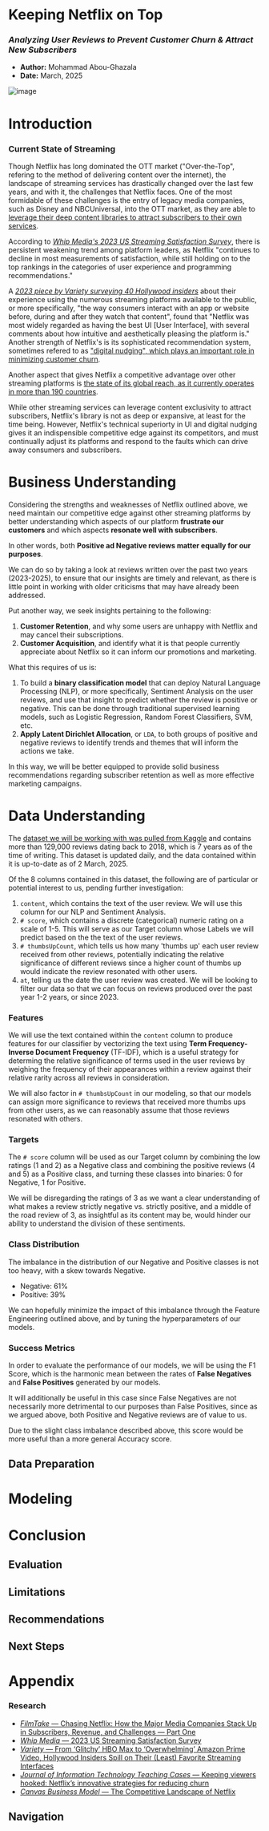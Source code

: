 # **Keeping Netflix on Top** 
### *Analyzing User Reviews to Prevent Customer Churn & Attract New Subscribers*
- **Author:** Mohammad Abou-Ghazala
- **Date:** March, 2025

![image](https://github.com/momopajamas/predicting_netflix_user_reviews/blob/main/images/netflix_logo.png?raw=true)

# Introduction
### Current State of Streaming
Though Netflix has long dominated the OTT market ("Over-the-Top", refering to the method of delivering content over the internet), the landscape of streaming services has drastically changed over the last few years, and with it, the challenges that Netflix faces. One of the most formidable of these challenges is the entry of legacy media companies, such as Disney and NBCUniversal, into the OTT market, as they are able to [leverage their deep content libraries to attract subscribers to their own services](https://www.filmtake.com/streaming/chasing-netflix-how-the-major-media-companies-stack-up-in-subscribers-revenue-and-challenges-part-one/).

According to [*Whip Media's 2023 US Streaming Satisfaction Survey*](https://whipmedia.com/wp-content/uploads/2023/09/2023-US-Streaming-Satisfaction-Study.pdf), there is persistent weakening trend among platform leaders, as Netflix "continues to decline in most measurements of satisfaction, while still holding on to the top rankings in the categories of user experience and programming recommendations."

A [*2023 piece by Variety surveying 40 Hollywood insiders*](https://variety.com/lists/user-friendly-streaming-services-survey/) about their experience using the numerous streaming platforms available to the public, or more specifically, "the way consumers interact with an app or website before, during and after they watch that content", found that "Netflix was most widely regarded as having the best UI [User Interface], with several comments about how intuitive and aesthetically pleasing the platform is." Another strength of Netflix's is its sophisticated recommendation system, sometimes refered to as ["digital nudging", which plays an important role in minimizing customer churn](https://journals.sagepub.com/doi/10.1177/20438869241296895?icid=int.sj-full-text.citing-articles.1&utm_source=chatgpt.com).

Another aspect that gives Netflix a competitive advantage over other streaming platforms is [the state of its global reach, as it currently operates in more than 190 countries](https://canvasbusinessmodel.com/blogs/competitors/netflix-competitive-landscape#:~:text=Global%20Reach:%20Netflix%20operates%20in,content%2C%20known%20as%20Netflix%20Originals.).

While other streaming services can leverage content exclusivity to attract subscribers, Netflix's library is not as deep or expansive, at least for the time being. However, Netflix's technical superiorty in UI and digital nudging gives it an indispensible competitive edge against its competitors, and must continually adjust its platforms and respond to the faults which can drive away consumers and subscribers.

# Business Understanding
Considering the strengths and weaknesses of Netflix outlined above, we need maintain our competitive edge against other streaming platforms by better understanding which aspects of our platform **frustrate our customers** and which aspects **resonate well with subscribers**.

In other words, both **Positive ad Negative reviews matter equally for our purposes**.

We can do so by taking a look at reviews written over the past two years (2023-2025), to ensure that our insights are timely and relevant, as there is little point in working with older criticisms that may have already been addressed. 

Put another way, we seek insights pertaining to the following:
1. **Customer Retention**, and why some users are unhappy with Netflix and may cancel their subscriptions.
2. **Customer Acquisition**, and identify what it is that people currently appreciate about Netflix so it can inform our promotions and marketing.

What this requires of us is:

1. To build a **binary classification model** that can deploy Natural Language Processing (NLP), or more specifically, Sentiment Analysis on the user reviews, and use that insight to predict whether the review is positive or negative. This can be done through traditional supervised learning models, such as Logistic Regression, Random Forest Classifiers, SVM, etc.
2. **Apply Latent Dirichlet Allocation**, or `LDA`, to both groups of positive and negative reviews to identify trends and themes that will inform the actions we take.

In this way, we will be better equipped to provide solid business recommendations regarding subscriber retention as well as more effective marketing campaigns.

# Data Understanding
The [dataset we will be working with was pulled from Kaggle](https://www.kaggle.com/datasets/ashishkumarak/netflix-reviews-playstore-daily-updated?resource=download) and contains more than 129,000 reviews dating back to 2018, which is 7 years as of the time of writing. This dataset is updated daily, and the data contained within it is up-to-date as of 2 March, 2025.

Of the 8 columns contained in this dataset, the following are of particular or potential interest to us, pending further investigation:

1. `content`, which contains the text of the user review. We will use this column for our NLP and Sentiment Analysis.
2. `# score`, which contains a discrete (categorical) numeric rating on a scale of 1-5. This will serve as our Target column whose Labels we will predict based on the the text of the user reviews.
3. `# thumbsUpCount`, which tells us how many 'thumbs up' each user review received from other reviews, potentially indicating the relative significance of different reviews since a higher count of thumbs up would indicate the review resonated with other users.
4. `at`, telling us the date the user review was created. We will be looking to filter our data so that we can focus on reviews produced over the past year 1-2 years, or since 2023.

### Features
We will use the text contained within the `content` column to produce features for our classifier by vectorizing the text using **Term Frequency-Inverse Document Frequency** (TF-IDF), which is a useful strategy for determing the relative significance of terms used in the user reviews by weighing the frequency of their appearances within a review against their relative rarity across all reviews in consideration.

We will also factor in `# thumbsUpCount` in our modeling, so that our models can assign more significance to reviews that received more thumbs ups from other users, as we can reasonably assume that those reviews resonated with others.

### Targets
The `# score` column will be used as our Target column by combining the low ratings (1 and 2) as a Negative class and combining the positive reviews (4 and 5) as a Positive class, and turning these classes into binaries: 0 for Negative, 1 for Positive.

We will be disregarding the ratings of 3 as we want a clear understanding of what makes a review strictly negative vs. strictly positive, and a middle of the road review of 3, as insightful as its content may be, would hinder our ability to understand the division of these sentiments.

### Class Distribution
The imbalance in the distribution of our Negative and Positive classes is not too heavy, with a  skew towards Negative.
- Negative: 61%
- Positive: 39%

We can hopefully minimize the impact of this imbalance through the Feature Engineering outlined above, and by tuning the hyperparameters of our models.

### Success Metrics
In order to evaluate the performance of our models, we will be using the F1 Score, which is the harmonic mean between the rates of **False Negatives** and **False Positives** generated by our models. 

It will additionally be useful in this case since False Negatives are not necessarily more detrimental to our purposes than False Positives, since as we argued above, both Positive and Negative reviews are of value to us.

Due to the slight class imbalance described above, this score would be more useful than a more general Accuracy score.

## Data Preparation

# Modeling

# Conclusion

## Evaluation

## Limitations

## Recommendations

## Next Steps

# Appendix
### Research
- [*FilmTake* — Chasing Netflix: How the Major Media Companies Stack Up in Subscribers, Revenue, and Challenges — Part One](https://www.filmtake.com/streaming/chasing-netflix-how-the-major-media-companies-stack-up-in-subscribers-revenue-and-challenges-part-one/)
- [*Whip Media* — 2023 US Streaming Satisfaction Survey](https://whipmedia.com/wp-content/uploads/2023/09/2023-US-Streaming-Satisfaction-Study.pdf)
- [*Variety* — From ‘Glitchy’ HBO Max to ‘Overwhelming’ Amazon Prime Video, Hollywood Insiders Spill on Their (Least) Favorite Streaming Interfaces](https://variety.com/lists/user-friendly-streaming-services-survey/)
- [*Journal of Information Technology Teaching Cases* — Keeping viewers hooked: Netflix’s innovative strategies for reducing churn](https://journals.sagepub.com/doi/10.1177/20438869241296895?icid=int.sj-full-text.citing-articles.1&utm_source=chatgpt.com)
- [*Canvas Business Model* — The Competitive Landscape of Netflix](https://canvasbusinessmodel.com/blogs/competitors/netflix-competitive-landscape#:~:text=Global%20Reach:%20Netflix%20operates%20in,content%2C%20known%20as%20Netflix%20Originals.)
## Navigation
